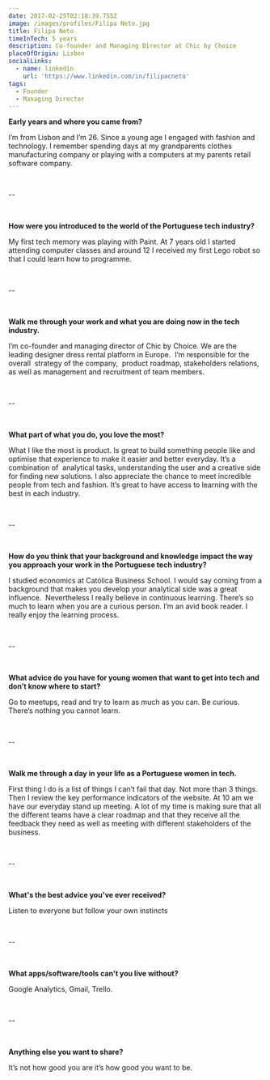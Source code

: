 ```yaml
---
date: 2017-02-25T02:18:39.755Z
image: /images/profiles/Filipa Neto.jpg
title: Filipa Neto
timeInTech: 5 years
description: Co-founder and Managing Director at Chic by Choice
placeOfOrigin: Lisbon
socialLinks:
  - name: linkedin
    url: 'https://www.linkedin.com/in/filipacneto'
tags:
  - Founder
  - Managing Director
---
```


**Early years and where you came from?**

I’m from Lisbon and I’m
26\. Since a young age I engaged with fashion and technology. I remember
spending days at my grandparents clothes manufacturing company or playing with
a computers at my parents retail software company.

 

--

 

**How were you
introduced to the world of the Portuguese tech industry?**

My first tech memory was
playing with Paint. At 7 years old I started attending computer classes and
around 12 I received my first Lego robot so that I could learn how to
programme. 

 

--

 

**Walk me through
your work and what you are doing now in the tech industry.**

I’m co-founder and
managing director of Chic by Choice. We are the leading designer dress rental
platform in Europe.  I’m responsible for
the overall  strategy of the company,  product roadmap, stakeholders relations, as
well as management and recruitment of team members.  

 

--

 

**What part of what you do, you love the most?**

What I like the most is
product. Is great to build something people like and optimise that experience
to make it easier and better everyday. It’s a combination of  analytical tasks, understanding the user and
a creative side for finding new solutions. I also appreciate the chance to meet
incredible people from tech and fashion. It’s great to have access to learning
with the best in each industry.

 

--

 

**How do you think
that your background and knowledge impact the way you approach your work in the
Portuguese tech industry?**

I studied economics at
Católica Business School. I would say coming from a background that makes you
develop your analytical side was a great influence.  Nevertheless I really believe in continuous
learning. There’s so much to learn when you are a curious person. I’m an avid
book reader. I really enjoy the learning process. 

 

--

 

**What advice do you have for young women that
want to get into tech and don’t know where to start?**

Go to meetups, read and
try to learn as much as you can. Be curious. There’s nothing you cannot learn.

 

--

 

**Walk me through a
day in your life as a Portuguese women in tech.**

First thing I do is a
list of things I can’t fail that day. Not more than 3 things. Then I review the
key performance indicators of the website. At 10 am we have our everyday stand
up meeting. A lot of my time is making sure that all the
different teams have a clear roadmap and that they receive all the feedback
they need as well as meeting with different stakeholders of the business.

 

--

 

**What's the best advice you've ever received?**

Listen to everyone but
follow your own instincts

 

--

 

**What apps/software/tools can't you live
without?**

Google Analytics, Gmail,
Trello.

 

--

 

**Anything else you want to share?**

It’s not how good you are it’s how good you
want to be. 